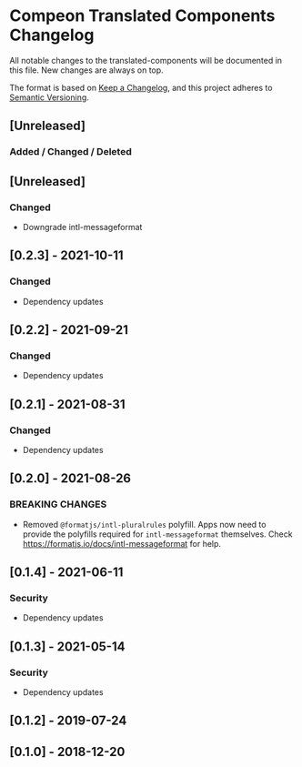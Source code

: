 # Compeon Translated Components Changelog

All notable changes to the translated-components will be documented in this file. New changes are always on top.

The format is based on [Keep a Changelog](https://keepachangelog.com/en/1.0.0/),
and this project adheres to [Semantic Versioning](https://semver.org/spec/v2.0.0.html).

## [Unreleased]
### Added / Changed / Deleted

## [Unreleased]
### Changed
- Downgrade intl-messageformat

## [0.2.3] - 2021-10-11
### Changed
- Dependency updates

## [0.2.2] - 2021-09-21
### Changed
- Dependency updates

## [0.2.1] - 2021-08-31
### Changed
- Dependency updates

## [0.2.0] - 2021-08-26
### BREAKING CHANGES
- Removed `@formatjs/intl-pluralrules` polyfill.
  Apps now need to provide the polyfills required for `intl-messageformat` themselves.
  Check https://formatjs.io/docs/intl-messageformat for help.

## [0.1.4] - 2021-06-11
### Security
- Dependency updates

## [0.1.3] - 2021-05-14
### Security
- Dependency updates

## [0.1.2] - 2019-07-24
## [0.1.0] - 2018-12-20
